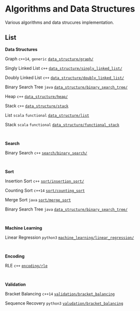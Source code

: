 # Algorithms and Data Structures

Various algorithms and data strucures implementation.


## List

**Data Structures**

Graph `c++14`, `generic` [`data_structure/graph/`](https://github.com/pvlbzn/algorithms/tree/master/data_structure/graph)

Singly Linked List `c++` [`data_structure/singly_linked_list/`](https://github.com/pvlbzn/algorithms/tree/master/data_structure/singly_linked_list)

Doubly Linked List `c++` [`data_structure/doubly_linked_list/`](https://github.com/pvlbzn/algorithms/tree/master/data_structure/doubly_linked_list)

Binary Search Tree `java` [`data_structure/binary_search_tree/`](https://github.com/pvlbzn/algorithms/tree/master/data_structure/binary_search_tree)

Heap `c++` [`data_structure/heap/`](https://github.com/pvlbzn/algorithms/tree/master/data_structure/heap)

Stack `c++` [`data_structure/stack`](https://github.com/pvlbzn/algorithms/tree/master/data_structure/stack)

List `scala` `functional` [`data_structure/list`](https://github.com/pvlbzn/algorithms/tree/master/data_structure/list)

Stack `scala` `functional` [`data_structure/functional_stack`](https://github.com/pvlbzn/algorithms/tree/master/data_structure/functional_stack)

<br>

**Search**

Binary Search `c++` [`search/binary_search/`](https://github.com/pvlbzn/algorithms/tree/master/search/binary_search)

<br>

**Sort**

Insertion Sort `c++` [`sort/insertion_sort/`](https://github.com/pvlbzn/algorithms/tree/master/sort/insertion_sort)

Counting Sort `c++14` [`sort/counting_sort`](https://github.com/pvlbzn/algorithms/tree/master/sort/counting_sort)

Merge Sort `java` [`sort/merge_sort`](https://github.com/pvlbzn/algorithms/tree/master/sort/merge_sort)

Binary Search Tree `java` [`data_structure/binary_search_tree/`](https://github.com/pvlbzn/algorithms/tree/master/data_structure/binary_search_tree)

<br>

**Machine Learning**

Linear Regression `python3` [`machine_learning/linear_regression/`](https://github.com/pvlbzn/algorithms/tree/master/machine_learning/linear_regression)

<br>

**Encoding**

RLE `c++` [`encoding/rle`](https://github.com/pvlbzn/algorithms/tree/master/encoding/rle)

<br>

**Validation**

Bracket Balancing `c++14` [`validation/bracket_balancing`](https://github.com/pvlbzn/algorithms/tree/master/validation/bracket_balancing)

Sequence Recovery `python3` [`valudation/bracket_balancing`](https://github.com/pvlbzn/algorithms/tree/master/validation/sequence_recovery)
